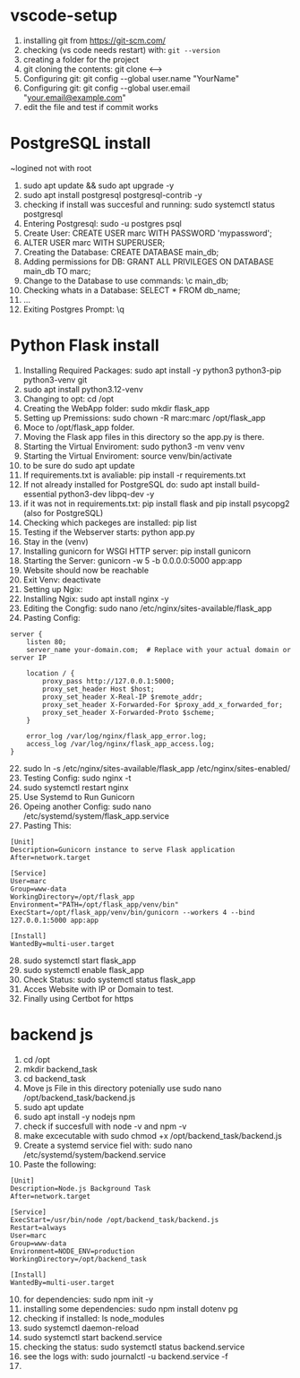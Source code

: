 # vscode-setup

1. installing git from https://git-scm.com/
2. checking (vs code needs restart) with:  `git --version`
4. creating a folder for the project
5. git cloning the contents: git clone <-->
6. Configuring git: git config --global user.name "YourName"
7. Configuring git: git config --global user.email "your.email@example.com"
8. edit the file and test if commit works




# PostgreSQL install
~logined not with root
1. sudo apt update && sudo apt upgrade -y
2. sudo apt install postgresql postgresql-contrib -y
3. checking if install was succesful and running:  sudo systemctl status postgresql
4. Entering Postgresql:  sudo -u postgres psql
5. Create User:   CREATE USER marc WITH PASSWORD 'mypassword';
6. ALTER USER marc WITH SUPERUSER;
7. Creating the Database:  CREATE DATABASE main_db;
8. Adding permissions for DB:  GRANT ALL PRIVILEGES ON DATABASE main_db TO marc;
9. Change to the Database to use commands: \c main_db;
10. Checking whats in a Database: SELECT * FROM db_name;
11. ...
12. Exiting Postgres Prompt: \q



# Python Flask install
1. Installing Required Packages: sudo apt install -y python3 python3-pip python3-venv git
2. sudo apt install python3.12-venv
3. Changing to opt: cd /opt
4. Creating the WebApp folder: sudo mkdir flask_app
5. Setting up Premissions: sudo chown -R marc:marc /opt/flask_app
6. Moce to /opt/flask_app folder.
7. Moving the Flask app files in this directory so the app.py is there.
8. Starting the Virtual Enviroment: sudo python3 -m venv venv
9. Starting the Virtual Enviroment: source venv/bin/activate
10. to be sure do sudo apt update
11. If requirements.txt is avaliable: pip install -r requirements.txt
12. If not already installed for PostgreSQL do: sudo apt install build-essential python3-dev libpq-dev -y
13. if it was not in requirements.txt: pip install flask        and      pip install psycopg2       (also for PostgreSQL)
14. Checking which packeges are installed: pip list
15. Testing if the Webserver starts: python app.py
16. Stay in the (venv)
17. Installing gunicorn for WSGI HTTP server: pip install gunicorn
18. Starting the Server:  gunicorn -w 5 -b 0.0.0.0:5000 app:app
19. Website should now be reachable
20. Exit Venv: deactivate
21. Setting up Ngix:
22. Installing Ngix: sudo apt install nginx -y
23. Editing the Congfig: sudo nano /etc/nginx/sites-available/flask_app
24.   Pasting Config:
```
server {
    listen 80;
    server_name your-domain.com;  # Replace with your actual domain or server IP

    location / {
        proxy_pass http://127.0.0.1:5000;
        proxy_set_header Host $host;
        proxy_set_header X-Real-IP $remote_addr;
        proxy_set_header X-Forwarded-For $proxy_add_x_forwarded_for;
        proxy_set_header X-Forwarded-Proto $scheme;
    }

    error_log /var/log/nginx/flask_app_error.log;
    access_log /var/log/nginx/flask_app_access.log;
}
```
22. sudo ln -s /etc/nginx/sites-available/flask_app /etc/nginx/sites-enabled/
23. Testing Config: sudo nginx -t
24. sudo systemctl restart nginx
25. Use Systemd to Run Gunicorn
26. Opeing another Config: sudo nano /etc/systemd/system/flask_app.service
27. Pasting This:
```
[Unit]
Description=Gunicorn instance to serve Flask application
After=network.target

[Service]
User=marc
Group=www-data
WorkingDirectory=/opt/flask_app
Environment="PATH=/opt/flask_app/venv/bin"
ExecStart=/opt/flask_app/venv/bin/gunicorn --workers 4 --bind 127.0.0.1:5000 app:app

[Install]
WantedBy=multi-user.target
```
28. sudo systemctl start flask_app
29. sudo systemctl enable flask_app
30. Check Status: sudo systemctl status flask_app
31. Acces Website with IP or Domain to test.
32. Finally using Certbot for https







# backend js
1. cd /opt
2. mkdir backend_task
3. cd backend_task
4. Move js File in this directory   potenially use sudo nano /opt/backend_task/backend.js
5. sudo apt update
6. sudo apt install -y nodejs npm
7. check if succesfull with node -v  and  npm -v
8. make excecutable with  sudo chmod +x /opt/backend_task/backend.js
9. Create a systemd service fiel with: sudo nano /etc/systemd/system/backend.service
10. Paste the following:
```
[Unit]
Description=Node.js Background Task
After=network.target

[Service]
ExecStart=/usr/bin/node /opt/backend_task/backend.js
Restart=always
User=marc
Group=www-data
Environment=NODE_ENV=production
WorkingDirectory=/opt/backend_task

[Install]
WantedBy=multi-user.target
```
10. for dependencies:  sudo npm init -y
11. installing some dependencies: sudo npm install dotenv pg
12. checking if installed:  ls node_modules
13. sudo systemctl daemon-reload
14. sudo systemctl start backend.service
15. checking the status:  sudo systemctl status backend.service
16. see the logs with: sudo journalctl -u backend.service -f
17. 
